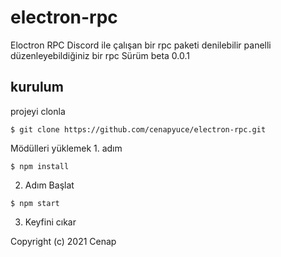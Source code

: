 # electron-rpc
Eloctron RPC Discord ile çalışan bir rpc paketi denilebilir panelli düzenleyebildiğiniz bir rpc
Sürüm beta 0.0.1



## kurulum
projeyi clonla 

```
$ git clone https://github.com/cenapyuce/electron-rpc.git
```
Mödülleri yüklemek 1. adım
```
$ npm install
```
2. Adım Başlat
```
$ npm start
```

3. Keyfini cıkar

Copyright (c) 2021 Cenap
